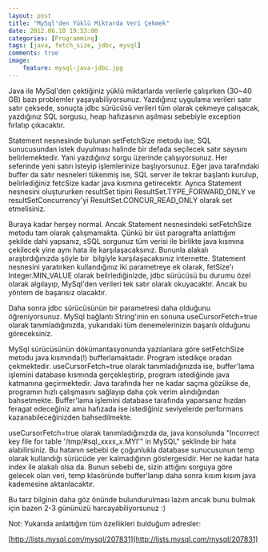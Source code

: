 ```yaml
---
layout: post
title: "MySql'den Yüklü Miktarda Veri Çekmek"
date: 2012.06.10 19:53:00
categories: [Programming]
tags: [java, fetch_size, jdbc, mysql]
comments: true
image:
    feature: mysql-java-jdbc.jpg
---
```


Java ile MySql'den çektiğiniz yüklü miktarlarda verilerle çalışırken (30~40 GB) bazı problemler yaşayabiliyorsunuz. Yazdığınız uygulama verileri satır satır çeksede, sonuçta jdbc sürücüsü verileri tüm olarak çekmeye çalışacak, yazdığınız SQL sorgusu, heap hafızasının aşılması sebebiyle exception fırlatıp çıkacaktır. 

<!--more-->

Statement nesnesinde bulunan setFetchSize metodu ise; SQL sunucusundan istek duyulması halinde bir defada seçilecek satır sayısını belirlemektedir. Yani yazdığınız sorgu üzerinde çalışıyorsunuz. Her seferinde yeni satırı isteyip işlemlerinize başlıyorsunuz. Eğer java tarafındaki buffer da satır nesneleri tükenmiş ise, SQL server ile tekrar başlantı kurulup, belirlediğiniz fetcSize kadar java kısmına getirecektir. Ayrıca Statement nesnesini oluştururken resultSet tipini ResultSet.TYPE_FORWARD_ONLY ve resultSetConcurrency'yi ResultSet.CONCUR_READ_ONLY olarak set etmelisiniz. 

Buraya kadar herşey normal. Ancak Statement nesnesindeki setFetchSize metodu tam olarak çalışmamakta. Çünkü bir üst paragrafta anlattığım şekilde dahi yapsanız, sSQL sorgunuz tüm verisi ile birlikte java kısmına çekilecek yine aynı hata ile karşılaşacaksınız. Bununla alakalı araştırdığınızda şöyle bir  bilgiyle karşılaşacaksınız internette. Statement nesnesini yaratırken kullandığınız iki parametreye ek olarak, fetSize'ı Integer.MIN_VALUE olarak belirlediğinizde, jdbc sürücüsü bu durumu özel olarak algılayıp, MySql'den verileri tek satır olarak okuyacaktır. Ancak bu yöntem de başarısız olacaktır. 

Daha sonra jdbc sürücüsünün bir parametresi daha olduğunu öğreniyorsunuz. MySql bağlantı String'inin en sonuna useCursorFetch=true olarak tanımladığınızda, yukarıdaki tüm denemelerinizin başarılı olduğunu göreceksiniz. 

MySql sürücüsünün dökümantasyonunda yazılanlara göre setFetchSize metodu java kısmında(!) bufferlamaktadır. Program istedikçe oradan çekmektedir. useCursorFetch=true olarak tanımladığınızda ise, buffer'lama işlemini database kısmında gerçekleştirip, program istediğinde java katmanına geçirmektedir. Java tarafında her ne kadar saçma gözükse de, programın hızlı çalışmasını sağlayıp daha çok verim alındığından bahsetmekte. Buffer'lama işlemini database tarafında yaparsanız hızdan feragat edeceğiniz ama hafızada ise istediğiniz seviyelerde performans kazanabileceğinizden bahsedilmekte. 

useCursorFetch=true olarak tanımladığınızda da, java konsolunda "Incorrect key file for table '/tmp/#sql_xxxx_x.MYI'" in MySQL" şeklinde bir hata alabilirsiniz. Bu hatanın sebebi de çoğunlukla database sunucusunun temp olarak kullandığı sürücüde yer kalmadığının göstergesidir. Her ne kadar hata index ile alakalı olsa da. Bunun sebebi de, sizin attığını sorguya göre gelecek olan veri, temp klasöründe buffer'lanıp daha sonra kısım kısım java kademesine aktarılacaktır. 

Bu tarz bilginin daha göz önünde bulundurulması lazım ancak bunu bulmak için bazen 2-3 gününüzü harcayabiliyorsunuz :) 

Not: Yukarıda anlattığım tüm özellikleri bulduğum adresler: 

[http://lists.mysql.com/mysql/207831](http://lists.mysql.com/mysql/207831)
